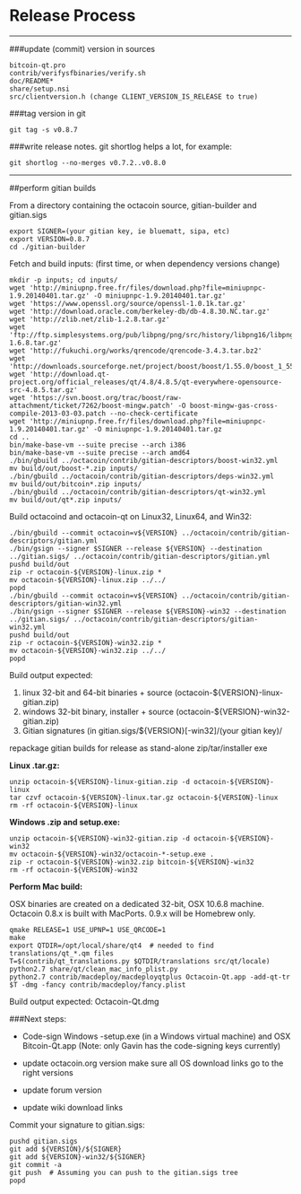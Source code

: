 Release Process
====================

* * *

###update (commit) version in sources


	bitcoin-qt.pro
	contrib/verifysfbinaries/verify.sh
	doc/README*
	share/setup.nsi
	src/clientversion.h (change CLIENT_VERSION_IS_RELEASE to true)

###tag version in git

	git tag -s v0.8.7

###write release notes. git shortlog helps a lot, for example:

	git shortlog --no-merges v0.7.2..v0.8.0

* * *

##perform gitian builds

 From a directory containing the octacoin source, gitian-builder and gitian.sigs
  
	export SIGNER=(your gitian key, ie bluematt, sipa, etc)
	export VERSION=0.8.7
	cd ./gitian-builder

 Fetch and build inputs: (first time, or when dependency versions change)

	mkdir -p inputs; cd inputs/
	wget 'http://miniupnp.free.fr/files/download.php?file=miniupnpc-1.9.20140401.tar.gz' -O miniupnpc-1.9.20140401.tar.gz'
	wget 'https://www.openssl.org/source/openssl-1.0.1k.tar.gz'
	wget 'http://download.oracle.com/berkeley-db/db-4.8.30.NC.tar.gz'
	wget 'http://zlib.net/zlib-1.2.8.tar.gz'
	wget 'ftp://ftp.simplesystems.org/pub/libpng/png/src/history/libpng16/libpng-1.6.8.tar.gz'
	wget 'http://fukuchi.org/works/qrencode/qrencode-3.4.3.tar.bz2'
	wget 'http://downloads.sourceforge.net/project/boost/boost/1.55.0/boost_1_55_0.tar.bz2'
	wget 'http://download.qt-project.org/official_releases/qt/4.8/4.8.5/qt-everywhere-opensource-src-4.8.5.tar.gz'
	wget 'https://svn.boost.org/trac/boost/raw-attachment/ticket/7262/boost-mingw.patch' -O boost-mingw-gas-cross-compile-2013-03-03.patch --no-check-certificate
	wget 'http://miniupnp.free.fr/files/download.php?file=miniupnpc-1.9.20140401.tar.gz' -O miniupnpc-1.9.20140401.tar.gz
	cd ..
	bin/make-base-vm --suite precise --arch i386
	bin/make-base-vm --suite precise --arch amd64
	./bin/gbuild ../octacoin/contrib/gitian-descriptors/boost-win32.yml
	mv build/out/boost-*.zip inputs/
	./bin/gbuild ../octacoin/contrib/gitian-descriptors/deps-win32.yml
	mv build/out/bitcoin*.zip inputs/
	./bin/gbuild ../octacoin/contrib/gitian-descriptors/qt-win32.yml
	mv build/out/qt*.zip inputs/

 Build octacoind and octacoin-qt on Linux32, Linux64, and Win32:
  
	./bin/gbuild --commit octacoin=v${VERSION} ../octacoin/contrib/gitian-descriptors/gitian.yml
	./bin/gsign --signer $SIGNER --release ${VERSION} --destination ../gitian.sigs/ ../octacoin/contrib/gitian-descriptors/gitian.yml
	pushd build/out
	zip -r octacoin-${VERSION}-linux.zip *
	mv octacoin-${VERSION}-linux.zip ../../
	popd
	./bin/gbuild --commit octacoin=v${VERSION} ../octacoin/contrib/gitian-descriptors/gitian-win32.yml
	./bin/gsign --signer $SIGNER --release ${VERSION}-win32 --destination ../gitian.sigs/ ../octacoin/contrib/gitian-descriptors/gitian-win32.yml
	pushd build/out
	zip -r octacoin-${VERSION}-win32.zip *
	mv octacoin-${VERSION}-win32.zip ../../
	popd

  Build output expected:

  1. linux 32-bit and 64-bit binaries + source (octacoin-${VERSION}-linux-gitian.zip)
  2. windows 32-bit binary, installer + source (octacoin-${VERSION}-win32-gitian.zip)
  3. Gitian signatures (in gitian.sigs/${VERSION}[-win32]/(your gitian key)/

repackage gitian builds for release as stand-alone zip/tar/installer exe

**Linux .tar.gz:**

	unzip octacoin-${VERSION}-linux-gitian.zip -d octacoin-${VERSION}-linux
	tar czvf octacoin-${VERSION}-linux.tar.gz octacoin-${VERSION}-linux
	rm -rf octacoin-${VERSION}-linux

**Windows .zip and setup.exe:**

	unzip octacoin-${VERSION}-win32-gitian.zip -d octacoin-${VERSION}-win32
	mv octacoin-${VERSION}-win32/octacoin-*-setup.exe .
	zip -r octacoin-${VERSION}-win32.zip bitcoin-${VERSION}-win32
	rm -rf octacoin-${VERSION}-win32

**Perform Mac build:**

  OSX binaries are created on a dedicated 32-bit, OSX 10.6.8 machine.
  Octacoin 0.8.x is built with MacPorts.  0.9.x will be Homebrew only.

	qmake RELEASE=1 USE_UPNP=1 USE_QRCODE=1
	make
	export QTDIR=/opt/local/share/qt4  # needed to find translations/qt_*.qm files
	T=$(contrib/qt_translations.py $QTDIR/translations src/qt/locale)
	python2.7 share/qt/clean_mac_info_plist.py
	python2.7 contrib/macdeploy/macdeployqtplus Octacoin-Qt.app -add-qt-tr $T -dmg -fancy contrib/macdeploy/fancy.plist

 Build output expected: Octacoin-Qt.dmg

###Next steps:

* Code-sign Windows -setup.exe (in a Windows virtual machine) and
  OSX Bitcoin-Qt.app (Note: only Gavin has the code-signing keys currently)

* update octacoin.org version
  make sure all OS download links go to the right versions

* update forum version

* update wiki download links

Commit your signature to gitian.sigs:

	pushd gitian.sigs
	git add ${VERSION}/${SIGNER}
	git add ${VERSION}-win32/${SIGNER}
	git commit -a
	git push  # Assuming you can push to the gitian.sigs tree
	popd

